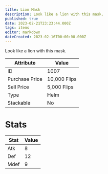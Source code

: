 ```yaml
---
title: Lion Mask
description: Look like a lion with this mask.
published: true
date: 2023-02-21T23:23:44.000Z
tags: items
editor: markdown
dateCreated: 2023-02-16T00:00:00.000Z
---
```


Look like a lion with this mask.

|Attribute|Value|
|-|-|
|ID|1007|
|Purchase Price|10,000 Flips|
|Sell Price|5,000 Flips|
|Type|Helm|
|Stackable|No|

# Stats
|Stat|Value|
|-|-|
|Atk|8|
|Def|12|
|Mdef|9|
